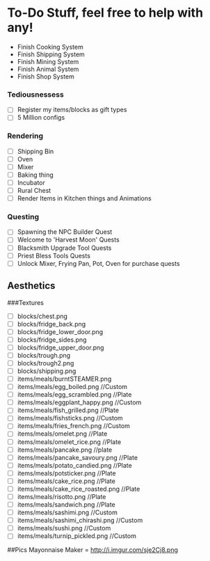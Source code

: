 # To-Do Stuff, feel free to help with any!
- Finish Cooking System
- Finish Shipping System
- Finish Mining System
- Finish Animal System
- Finish Shop System

### Tediousnessess
- [ ] Register my items/blocks as gift types
- [ ] 5 Million configs

### Rendering
- [ ] Shipping Bin
- [ ] Oven
- [ ] Mixer
- [ ] Baking thing
- [ ] Incubator
- [ ] Rural Chest
- [ ] Render Items in Kitchen things and Animations

### Questing
- [ ] Spawning the NPC Builder Quest
- [ ] Welcome to 'Harvest Moon' Quests
- [ ] Blacksmith Upgrade Tool Quests
- [ ] Priest Bless Tools Quests
- [ ] Unlock Mixer, Frying Pan, Pot, Oven for purchase quests

## Aesthetics 
###Textures
- [ ] blocks/chest.png
- [ ] blocks/fridge_back.png
- [ ] blocks/fridge_lower_door.png
- [ ] blocks/fridge_sides.png
- [ ] blocks/fridge_upper_door.png
- [ ] blocks/trough.png
- [ ] blocks/trough2.png
- [ ] blocks/shipping.png
- [ ] items/meals/burntSTEAMER.png
- [ ] items/meals/egg_boiled.png //Custom
- [ ] items/meals/egg_scrambled.png //Plate
- [ ] items/meals/eggplant_happy.png //Custom
- [ ] items/meals/fish_grilled.png //Plate
- [ ] items/meals/fishsticks.png //Custom
- [ ] items/meals/fries_french.png //Custom
- [ ] items/meals/omelet.png //Plate
- [ ] items/meals/omelet_rice.png //Plate
- [ ] items/meals/pancake.png //plate
- [ ] items/meals/pancake_savoury.png //Plate
- [ ] items/meals/potato_candied.png //Plate
- [ ] items/meals/potsticker.png //Plate
- [ ] items/meals/cake_rice.png //Plate
- [ ] items/meals/cake_rice_roasted.png //Plate
- [ ] items/meals/risotto.png //Plate
- [ ] items/meals/sandwich.png //Plate
- [ ] items/meals/sashimi.png //Custom
- [ ] items/meals/sashimi_chirashi.png //Custom
- [ ] items/meals/sushi.png //Custom
- [ ] items/meals/turnip_pickled.png //Custom

##Pics
Mayonnaise Maker = http://i.imgur.com/sje2Cj8.png
